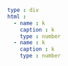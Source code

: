 
```yaml js=dform
type : div
html : 
  - name : k
    caption : k
    type : number
  - name : k
    caption : k
    type : number
```
